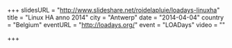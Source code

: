 +++
slidesURL = "http://www.slideshare.net/roidelapluie/loadays-linuxha"
title = "Linux HA anno 2014"
city = "Antwerp"
date = "2014-04-04"
country = "Belgium"
eventURL = "http://loadays.org/"
event = "LOADays"
video = ""

+++

